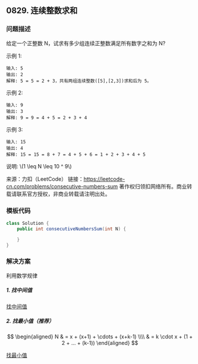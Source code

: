 <script src="https://cdn.bootcss.com/mathjax/2.7.7/MathJax.js?config=TeX-AMS-MML_HTMLorMML"></script>

## 0829. 连续整数求和

### 问题描述

给定一个正整数 N，试求有多少组连续正整数满足所有数字之和为 N?

示例 1:

```
输入: 5
输出: 2
解释: 5 = 5 = 2 + 3，共有两组连续整数([5],[2,3])求和后为 5。
```

示例 2:

```
输入: 9
输出: 3
解释: 9 = 9 = 4 + 5 = 2 + 3 + 4
```

示例 3:

```
输入: 15
输出: 4
解释: 15 = 15 = 8 + 7 = 4 + 5 + 6 = 1 + 2 + 3 + 4 + 5
```

说明: \\(1 \leq N \leq 10 ^ 9\\)

来源：力扣（LeetCode）
链接：https://leetcode-cn.com/problems/consecutive-numbers-sum
著作权归领扣网络所有。商业转载请联系官方授权，非商业转载请注明出处。

### 模板代码

``` java
class Solution {
    public int consecutiveNumbersSum(int N) {

    }
}
```

### 解决方案

利用数学规律

##### 1. 找中间值

[找中间值](qu0829/solu1/Solution.java)


##### 2. 找最小值（推荐）

$$
\begin{aligned}
N 
& = x + (x+1) + \cdots + (x+k-1) \\\\
& = k \cdot x + (1 + 2 + ... + (k-1)) 
\end{aligned}
$$

[找最小值](qu0829/solu2/Solution.java)
